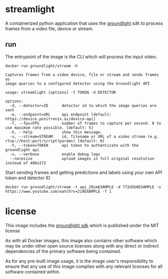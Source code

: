 # streamlight
A containerized python application that uses the [groundlight](https://www.groundlight.ai/) sdk to
process frames from a video file, device or stream.

## run
The entrypoint of the image is the CLI which will process the input video.
``` shell
docker run groundlight/stream -h

Captures frames from a video device, file or stream and sends frames as
image queries to a configured detector using the Groundlight API

usage: streamlight [options] -t TOKEN -d DETECTOR

options:
  -d, --detector=ID      detector id to which the image queries are sent
  -e, --endpoint=URL     api endpoint [default: https://device.positronix.ai/device-api]
  -f, --fps=FPS          number of frames to capture per second. 0 to use maximum rate possible. [default: 5]
  -h, --help             show this message.
  -s, --stream=STREAM    id, filename or URL of a video stream (e.g. rtsp://host:port/script?params) [default: 0]
  -t, --token=TOKEN      api token to authenticate with the groundlight api
  -v, --verbose          enable debug logs
  --noresize             upload images in full original resolution instead of 480x272
```
Start sending frames and getting predictions and labels using your own API token and detector ID
``` shell
docker run groundlight/stream -t api_29imEXAMPLE -d 772d5b0EXAMPLE -s https://www.youtube.com/watch?v=210EXAMPLE -f 1
```
# license
This image includes the [groundlight
sdk](https://pypi.org/project/groundlight/) which is published under
the MIT license

As with all Docker images, this image also contains other software
which may be under other open source licenses along with any direct or
indirect dependencies of the primary software being contained.

As for any pre-built image usage, it is the image user's
responsibility to ensure that any use of this image complies with any
relevant licenses for all software contained within.
